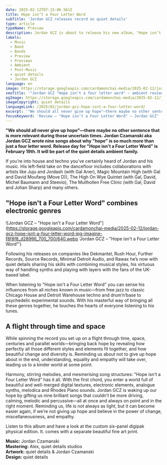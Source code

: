```yaml
---
date: 2025-02-12T07:15:06.561Z
title: Hope isn‘t a Four Letter Word
subTitle: 'Jordan GCZ releases record on quiet details'
type: article
typeName: Preview
description: Jordan GCZ is about to release his new album, "Hope isn‘t a Four Letter Word" on quiet details. Get your preview here!
labels:
  - Music
  - Band
  - Bands
  - Preview
  - Previews
  - Ambient
  - Post-Music
  - quiet details
  - Jordan GCZ
language: en
image: https://storage.googleapis.com/cardamonchai-media/2025-02-12/jordan-gcz-hope-isnt-a-four-letter-word-1-jpg-imagine-c86878_c86d7d_1024_768/640.webp
seoTitle: '"Jordan GCZ "Hope isn‘t a four letter word" – ambient review'
ogImage: https://storage.googleapis.com/cardamonchai-media/2025-02-12/jordan-gcz-hope-isnt-a-four-letter-word-soundsvegan-com-og-jpg-imagine-c86878_c56778_1200_628/640.webp
imageCopyright: quiet details
languageLink: /2025/02/jordan-gcz-hope-isnt-a-four-letter-word/
excerpt: '"We should all never give up hope"—there maybe no other sentence that is more relevant during those uncertain times. Jordan Czamanski aka Jordan GCZ wrote nine songs about why "hope" is so much more than just a four letter word. Release day for "Hope isn‘t a Four Letter Word" is February 19th. It will be part of the quiet details ambient family.'
focusKeyword: 'Review – "Hope isn‘t a Four Letter Word" – Jordan GCZ'
---
```


**"We should all never give up hope"—there maybe no other sentence that is more relevant during those uncertain times. Jordan Czamanski aka Jordan GCZ wrote nine songs about why "hope" is so much more than just a four letter word. Release day for "Hope isn't a Four Letter Word" is February 19th. It will be part of the quiet details ambient family.**

If you’re into house and techno you’ve certainly heard of Jordan and his music. His left-field take on the dancefloor includes collaborations with artists like Juju and Jordash (with Gal Aner), Magic Mountain High (with Gal and David Moufang (Move D)), The High On Wye Quintet (with Gal, David, Michel Baumann and Steevio), The Mullhollen Free Clinic (with Gal, David and Johan Sharp) and many others.

## "Hope isn't a Four Letter Word" combines electronic genres

![Jordan GCZ – "Hope isn't a Four Letter Word"](https://storage.googleapis.com/cardamonchai-media/2025-02-12/jordan-gcz-hope-isnt-a-four-letter-word-jpg-imagine-f8f8f8_d28996_700_700/640.webp 'Jordan GCZ – "Hope isn't a Four Letter Word"')

Following his releases on companies like Dekmantel, Rush Hour, Further Records, Source Records, Minimal Detroit Audio, and Rawax he’s now with quiet details sharing his skills with combining musical styles, his virtuous way of handling synths and playing with layers with the fans of the UK-based label.

When listening to "Hope isn't a Four Letter Word" you can sense his influences from all niches known in music—from free jazz to classic Chicago House and Detroit Warehouse techno and drum’n’base to psychedelic experimental sounds. With his masterful way of bringing all these genres together, he touches the hearts of everyone listening to his tunes.

## A flight through time and space

While spinning the record you set up on a flight through time, space, centuries and parallel worlds—bringing back hope by revealing how perfectly all those different styles and elements fit together, and how beautiful change and diversity is. Reminding us about not to give up hope about in the end, understanding, equality and empathy will take over, leading us to a kinder world at some point.

Harmony, stirring melodies, and mesmerising song structures: "Hope isn't a Four Letter Word" has it all. With the first chord, you enter a world full of beautiful and well-merged digital textures, electronic elements, analogue synths, melodica and Rhodes Piano sounds. Jordan GCZ is waking up our hope by gifting us nine brilliant songs that couldn’t be more driving, calming, melodic and percussive—all at once and always on point and in the right moment. Reminding us, life is not always as light, but it can become easier again, if we’re not giving up hope and believe in the power of change, miscellaneousness, and empathy.

Listen to this album and have a look at the custom six-panel digipak physical edition. It. comes with a separate beautiful fine art print.

**Music:** Jordan Czamanski<br/> **Mastering:** Alex, quiet details studios<br/> **Artwork:** quiet details & Jordan Czamanski<br/> **Design:** quiet details
